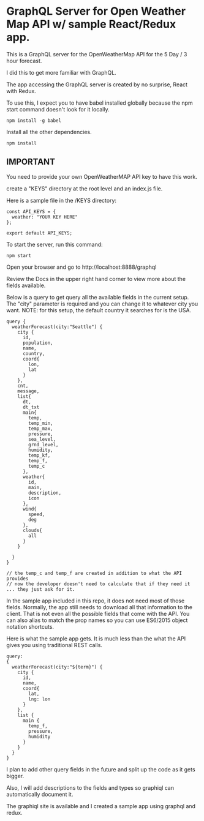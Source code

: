 # GraphQL Server for Open Weather Map API w/ sample React/Redux app.

This is a GraphQL server for the OpenWeatherMap API for the 5 Day / 3 hour forecast.

I did this to get more familiar with GraphQL.  

The app accessing the GraphQL server is created by no surprise, React with Redux.

To use this, I expect you to have babel installed globally because the npm start command doesn't look for it locally.

```
npm install -g babel
```

Install all the other dependencies.

```
npm install
```

## IMPORTANT

You need to provide your own OpenWeatherMAP API key to have this work.

create a "KEYS" directory at the root level and an index.js file.

Here is a sample file in the /KEYS directory:

```
const API_KEYS = {
  weather: "YOUR KEY HERE"
};

export default API_KEYS;
```

To start the server, run this command:


```
npm start
```

Open your browser and go to http://localhost:8888/graphql

Review the Docs in the upper right hand corner to view more about the fields available.

Below is a query to get query all the available fields in the current setup.  The "city" parameter is required and you can change it to whatever city you want.  NOTE: for this setup, the default country it searches for is the USA.

```
query {
  weatherForecast(city:"Seattle") {
    city {
      id,
      population,
      name,
      country,
      coord{
        lon,
        lat
      }
    },
    cnt,
    message,
    list{
      dt,
      dt_txt
      main{
        temp,
        temp_min,
        temp_max,
        pressure,
        sea_level,
        grnd_level,
        humidity,
        temp_kf,
        temp_f,
        temp_c
      },
      weather{
        id,
        main,
        description,
        icon
      },
      wind{
        speed,
        deg
      },
      clouds{
        all
      }
    }

  }
}

// the temp_c and temp_f are created in addition to what the API provides
// now the developer doesn't need to calculate that if they need it ... they just ask for it.
```

In the sample app included in this repo, it does not need most of those fields.  Normally, the app still needs to download all that information to the client.  That is not even all the possible fields that come with the API.  You can also alias to match the prop names so you can use ES6/2015 object notation shortcuts.

Here is what the sample app gets.  It is much less than the what the API gives you using traditional REST calls.

```
query:
{
  weatherForecast(city:"${term}") {
    city {
      id,
      name,
      coord{
        lat,
        lng: lon
      }
    },
    list {
      main {
        temp_f,
        pressure,
        humidity
      }
    }
  }
}
```

I plan to add other query fields in the future and split up the code as it gets bigger.

Also, I will add descriptions to the fields and types so graphiql can automatically document it.

The graphiql site is available and I created a sample app using graphql and redux.
